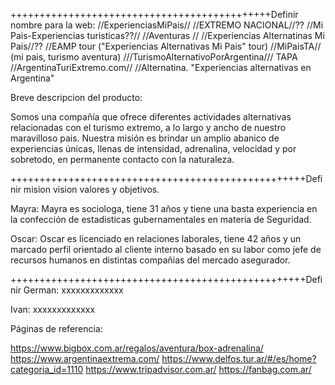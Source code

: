 

+++++++++++++++++++++++++++++++++++++++++++++Definir nombre para la web:
//ExperienciasMiPais//
//EXTREMO NACIONAL//?? 
//Mi Pais-Experiencias turisticas??//
//Aventuras //
//Experiencias Alternatinas Mi Pais//??
//EAMP tour ("Experiencias Alternativas Mi Pais" tour)
//MiPaisTA// (mi pais, turismo aventura)
///TurismoAlternativoPorArgentina/// TAPA
//ArgentinaTuriExtremo.com//
//Alternatina. "Experiencias alternativas en Argentina"


Breve descripcion del producto:

 Somos una compañía que ofrece diferentes actividades alternativas relacionadas con el turismo extremo, a lo largo y ancho de nuestro maravilloso pais.
 Nuestra misión es brindar un amplio abanico de experiencias únicas, llenas de intensidad, adrenalina, velocidad y por sobretodo, en permanente contacto con la naturaleza.
 

+++++++++++++++++++++++++++++++++++++++++++++++++++Definir
mision vision valores y objetivos.



Mayra:
Mayra es sociologa, tiene 31 años y tiene una basta experiencia en la confección de estadisticas gubernamentales en materia de Seguridad.

Oscar:
Oscar es licenciado en relaciones laborales, tiene 42 años y un marcado perfil orientado al cliente interno basado en su labor como jefe de recursos humanos en distintas compañias del mercado asegurador.


+++++++++++++++++++++++++++++++++++++++++++++++++++Definir
German:
xxxxxxxxxxxxx

Ivan:
xxxxxxxxxxxxx



Páginas de referencia:

https://www.bigbox.com.ar/regalos/aventura/box-adrenalina/
https://www.argentinaextrema.com/
https://www.delfos.tur.ar/#/es/home?categoria_id=1110
https://www.tripadvisor.com.ar/
https://fanbag.com.ar/




